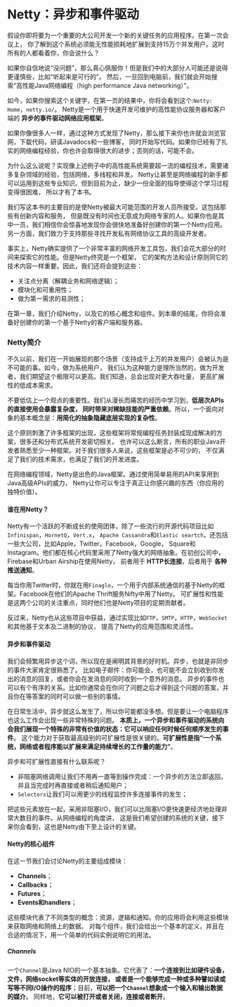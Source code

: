 Netty：异步和事件驱动
=============================================================
假设你即将要为一个重要的大公司开发一个新的关键任务的应用程序。在第一次会议上，
你了解到这个系统必须能无性能损耗地扩展到支持15万个并发用户。这时所有的人都看着你，你会说什么？

如果你自信地说“没问题”，那么真心佩服你！但是我们中的大部分人可能还是说得更谨慎些，比如“听起来是可行的”。
然后，一旦回到电脑前，我们就会开始搜索“高性能Java网络编程（high performance Java networking）”。

如今，如果你搜索这个关键字，在第一页的结果中，你将会看到这个:`Netty: Home`，`netty.io/`。
Netty是一个用于快速开发可维护的高性能协议服务器和客户端的 **异步的事件驱动网络应用框架**。

如果你像很多人一样，通过这种方式发现了Netty，那么接下来你也许就会浏览官网，下载代码，研读Javadocs和一些博客，
同时开始写代码。如果你已经有了扎实的网络编程经验，你也许会取得很大的进步；否则的话，可能不会。

为什么这么说呢？实现像上述例子中的高性能系统需要超一流的编程技术，需要诸多复杂领域的经验，包括网络，多线程和并发。
Netty让甚至是网络编程的新手都可以运用到这些专业知识。但到目前为止，缺少一份全面的指导使得这个学习过程变得很困难，
所以才有了本书。

我们写这本书的主要目的是使Netty被最大可能范围的开发人员所接受。这包括那些有创新内容和服务，
但是既没有时间也无意成为网络专家的人。如果你也是其中一员，我们相信你会惊喜地发现你会很快地准备好创建你的第一个Netty应用。
另一方面，我们致力于支持那些寻找开发私有网络协议工具的高级开发者。

事实上，Netty确实提供了一个非常丰富的网络开发工具包，我们会花大部分的时间来探索它的性能。但是Netty终究是一个框架，
它的架构方法和设计原则同它的技术内容一样重要。因此，我们还将会提到这些：
+ 关注点分离（解耦业务和网络逻辑）；
+ 模块化和可重用性；
+ 做为第一需求的易测性；

在第一章，我们介绍Netty，以及它的核心概念和组件。到本章的结尾，你将会准备好创建你的第一个基于Netty的客户端和服务器。

### Netty简介
不久以前，我们在一开始展现的那个场景（支持成千上万的并发用户）会被认为是不可能的事。如今，做为系统用户，
我们认为这种能力是理所当然的，做为开发者，我们期望这个极限可以更高。我们知道，总会出现对更大吞吐量，
更高扩展性的低成本需求。

不要低估上一个观点的重要性。我们从漫长而痛苦的经历中学习到，**低层次APIs的直接使用会暴露复杂度，
同时带来对稀缺技能的严重依赖**。所以，一个面向对象的基本概念是：**用简化的抽象隐藏底层实现的复杂性**。

这个原则刺激了许多框架的出现，这些框架将常规编程任务封装成现成解决的方案，很多还和分布式系统开发密切相关。
也许可以这么断言，所有的职业Java开发者熟悉至少一种框架。对于我们很多人来说，这些框架是必不可少的，
不仅满足了我们的技术需求，也满足了我们的开发进度。

在网络编程领域，Netty是出色的Java框架。通过使用简单易用的API来享用到Java高级APIs的威力，
Netty让你可以专注于真正让你感兴趣的东西（你应用的独特价值）。

#### 谁在用Netty？
Netty有一个活跃的不断成长的使用团体，除了一些流行的开源代码项目比如`Infinispan`，`HornetQ`，`Vert.x`，
`Apache Cassandra`和`Elastic seartch`，还包括一些大公司，比如Apple，Twitter，Facebook，Google，
Square和Instagram。他们都在核心代码里采用了Netty强大的网络抽象。在初创公司中，Firebase和Urban Airship在使用Netty，
前者用于 **HTTP长连接**，后者用于 **各种推送通知**。

每当你用Twitter时，你就在用`Finagle`，一个用于内部系统通信的基于Netty的框架。Facebook在他们的Apache Thrift服务Nifty中用了Netty。
可扩展性和性能是这两个公司的关注重点，同时他们也是Netty项目的定期贡献者。

反过来，Netty也从这些项目中获益，通过实现比如`FTP`，`SMTP`，`HTTP`，`WebSocket`和其他基于文本及二进制的协议，
提高了Netty的应用范围和灵活性。

#### 异步和事件驱动
我们会频繁用异步这个词，所以现在是阐明其背景的好时机。异步，也就是非同步的事件大家肯定很熟悉了。
比如电子邮件：你可能会，也可能不会立刻收到你发出的消息的回复，或者你会在发消息的同时收到一个意外的消息。
异步的事件也可以有个有序的关系。比如你通常会在你问了问题之后才得到这个问题的答案，并且你在等答案的同时可以做一些别的事情。

在日常生活中，异步就这么发生了，所以你可能都没多想。但是要让一个电脑程序也这么工作会出现一些非常特殊的问题。
**本质上，一个异步和事件驱动的系统向会我们展现一个特殊的非常有价值的状态：它可以响应任何时候任何顺序发生的事件**。
这个能力对于获取最高级别的可扩展性是很关键的。**可扩展性是指“一个系统，网络或者程序能以扩展来满足持续增长的工作量的能力”**。

异步和可扩展性直接有什么联系呢？
+ 非阻塞网络调用让我们不用再一直等到操作完成：一个异步的方法立即返回，并且当完成时再直接或者稍后通知用户；
+ `Selectors`让我们可以用更少的线程监控许多连接事件的发生；

把这些元素放在一起，采用非阻塞I/O，我们可以比阻塞I/O更快速更经济地处理非常大数目的事件。从网络编程的角度讲，
这是我们希望创建的系统的关键，接下来你会看到，这也是Netty由下至上设计的关键。

#### Netty的核心组件
在这一节我们会讨论Netty的主要组成模块：
+ **Channels**；
+ **Callbacks**；
+ **Futures**；
+ **Events和handlers**；

这些模块代表了不同类型的概念：资源，逻辑和通知。你的应用将会利用这些模块来获取网络和网络上的数据。
对每个组件，我们会给出一个基本的定义，并且在合适的情况下，用一个简单的代码实例说明它的用法。

##### Channels
一个`Channel`是Java NIO的一个基本抽象。它代表了：**一个连接到比如硬件设备，文件，网络socket等实体的开放连接，
或者是一个能够完成一种或多种譬如读或写等不同I/O操作的程序**；目前，**可以把一个`Channel`想象成一个输入和输出数据的媒介**。
同样地，**它可以被打开或者关闭，连接或者断开**。
